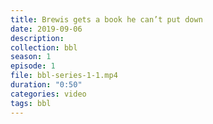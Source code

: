 ```yaml
---
title: Brewis gets a book he can’t put down
date: 2019-09-06
description:
collection: bbl
season: 1
episode: 1
file: bbl-series-1-1.mp4
duration: "0:50"
categories: video
tags: bbl
---
```

